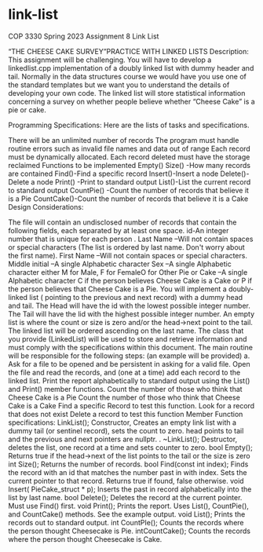 # link-list
COP 3330 Spring 2023 Assignment 8 Link List

“THE CHEESE CAKE SURVEY”PRACTICE WITH LINKED LISTS
Description: This assignment will be challenging. You will have to develop a linkedlist.cpp implementation of a doubly linked list with dummy header and tail. Normally in the data structures course we would have you use one of the standard templates but we want you to understand the details of developing your own code. The linked list will store statistical information concerning a survey on whether people believe whether “Cheese Cake” is a pie or cake.

Programming Specifications: Here are the lists of tasks and specifications.

There will be an unlimited number of records
The program must handle routine errors such as invalid file names and data out of range
Each record must be dynamically allocated.
Each record deleted must have the storage reclaimed
Functions to be implemented
Empty()
Size() -How many records are contained
Find()-Find a specific record
Insert()-Insert a node
Delete()-Delete a node
Print() -Print to standard output
List()-List the current record to standard output
CountPie() -Count the number of records that believe it is a Pie
CountCake()-Count the number of records that believe it is a Cake
Design Considerations:

The file will contain an undisclosed number of records that contain the following fields, each separated by at least one space.
id-An integer number that is unique for each person .
Last Name –Will not contain spaces or special characters (The list is ordered by last name. Don't worry about the first name).
First Name –Will not contain spaces or special characters.
Middle initial –A single Alphabetic character
Sex –A single Alphabetic character either M for Male, F for FemaleO for Other
Pie or Cake –A single Alphabetic character C if the person believes Cheese Cake is a Cake or P if the person believes that Cheese Cake is a Pie.
You will implement a doubly-linked list ( pointing to the previous and next record) with a dummy head and tail.
The Head will have the id with the lowest possible integer number. 
The Tail will have the lid with the highest possible integer number. 
An empty list is where the count or size is zero and/or the head->next point to the tail.
The linked list will be ordered ascending on the last name. 
The class that you provide (LinkedList) will be used to store and retrieve information and must comply with the specifications within this document.
The main routine will be responsible for the following steps: (an example will be provided) a.
Ask for a file to be opened and be persistent in asking for a valid file.
Open the file and read the records, and (one at a time) add each record to the linked list.
Print the report alphabetically to standard output using the List() and Print() member functions.
Count the number of those who think that Cheese Cake is a Pie
Count the number of those who think that Cheese Cake is a Cake
Find a specific Record to test this function.
Look for a record that does not exist
Delete a record to test this function
Member Function specifications:
LinkList();        Constructor, Creates an empty link list with a dummy  tail (or sentinel record), sets the count to zero. head points to tail and the previous and next pointers are nullptr. .
~LinkList();      Destructor, deletes the list, one record at a time and sets counter to zero.
bool Empty();  Returns true if the head->next of the list points to the tail or the size is zero
int Size();        Returns the number of records.
bool Find(const int index);    Finds the record with an id that matches the number past in with index. Sets the current pointer to that record. Returns true if found, false otherwise.
void Insert( PieCake_struct * p);     Inserts the past in record alphabetically into the list by last name.
bool Delete();  Deletes the record at the current pointer. Must use Find() first.
void Print();   Prints the report. Uses List(), CountPie(), and CountCake() methods. See the example output.
void List();      Prints the records out to standard  output.
int CountPIe();   Counts the records where the person thought Cheesecake is Pie.
intCountCake(); Counts the records where the person thought Cheesecake is Cake.
